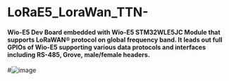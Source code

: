 # LoRaE5_LoraWan_TTN-   
#### Wio-E5 Dev Board embedded with Wio-E5 STM32WLE5JC Module that supports LoRaWAN® protocol on global frequency band. It leads out full GPIOs of Wio-E5 supporting various data protocols and interfaces including RS-485, Grove, male/female headers.
#![image](https://github.com/Amenybe/LoRaE5_LoraWan_TTN-/assets/108427306/6edc0387-a66f-4081-a63f-4e3617298d00)
